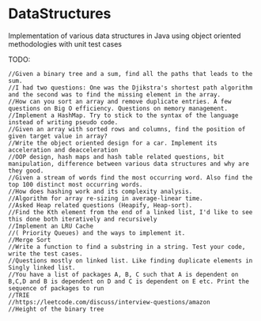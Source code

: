 # DataStructures
Implementation of various data structures in Java using object oriented methodologies with unit test cases

TODO:

    //Given a binary tree and a sum, find all the paths that leads to the sum.
    //I had two questions: One was the Djikstra's shortest path algorithm and the second was to find the missing element in the array.
    //How can you sort an array and remove duplicate entries. A few questions on Big O efficiency. Questions on memory management.
    //Implement a HashMap. Try to stick to the syntax of the language instead of writing pseudo code.
    //Given an array with sorted rows and columns, find the position of given target value in array?
    //Write the object oriented design for a car. Implement its acceleration and deacceleration
    //OOP design, hash maps and hash table related questions, bit manipulation, difference between various data structures and why are they good.
    //Given a stream of words find the most occurring word. Also find the top 100 distinct most occurring words.
    //How does hashing work and its complexity analysis.
    //Algorithm for array re-sizing in average-linear time.
    //Asked Heap related questions (Heapify, Heap-sort).
    //Find the Kth element from the end of a linked list, I'd like to see this done both iteratively and recursively
    //Implement an LRU Cache
    //( Priority Queues) and the ways to implement it.
    //Merge Sort
    //Write a function to find a substring in a string. Test your code, write the test cases.
    //Questions mostly on linked list. Like finding duplicate elements in Singly linked list.
    //You have a list of packages A, B, C such that A is dependent on B,C,D and B is dependent on D and C is dependent on E etc. Print the sequence of packages to run
    //TRIE
    //https://leetcode.com/discuss/interview-questions/amazon
    //Height of the binary tree


